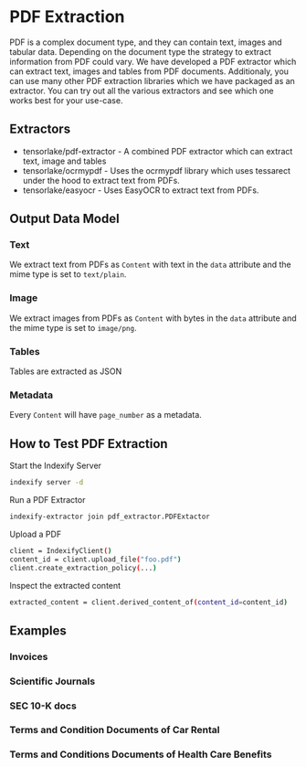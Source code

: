 # PDF Extraction

PDF is a complex document type, and they can contain text, images and tabular data. Depending on the document type the strategy to extract information from PDF could vary. 
We have developed a PDF extractor which can extract text, images and tables from PDF documents. Additionaly, you can use many other PDF extraction libraries which we have 
packaged as an extractor. You can try out all the various extractors and see which one works best for your use-case.

## Extractors
* tensorlake/pdf-extractor - A combined PDF extractor which can extract text, image and tables
* tensorlake/ocrmypdf - Uses the ocrmypdf library which uses tessarect under the hood to extract text from PDFs.
* tensorlake/easyocr - Uses EasyOCR to extract text from PDFs.

## Output Data Model
### Text
We extract text from PDFs as `Content` with text in the `data` attribute and the mime type is set to `text/plain`. 

### Image 
We extract images from PDFs as `Content` with bytes in the `data` attribute and the mime type is set to `image/png`. 

### Tables
Tables are extracted as JSON 

### Metadata
Every `Content` will have `page_number` as a metadata. 


## How to Test PDF Extraction

Start the Indexify Server 
```bash
indexify server -d
```

Run a PDF Extractor 
```bash
indexify-extractor join pdf_extractor.PDFExtactor
```

Upload a PDF 

```bash
client = IndexifyClient()
content_id = client.upload_file("foo.pdf")
client.create_extraction_policy(...)
```

Inspect the extracted content
```bash
extracted_content = client.derived_content_of(content_id=content_id)
```



## Examples 

### Invoices

### Scientific Journals

### SEC 10-K docs

### Terms and Condition Documents of Car Rental

### Terms and Conditions Documents of Health Care Benefits
